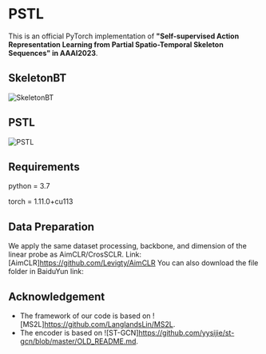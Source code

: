# PSTL
This is an official PyTorch implementation of **"Self-supervised Action Representation Learning 
from Partial Spatio-Temporal Skeleton Sequences" in AAAI2023**.
## SkeletonBT
![SkeletonBT](https://user-images.githubusercontent.com/47097735/221340750-09aed928-9100-4b49-b2f9-7cf78bbb79e5.png)
## PSTL
![PSTL](https://user-images.githubusercontent.com/47097735/221340707-2a90c224-1183-4166-9de9-ac0553543f69.png)
## Requirements
python = 3.7

torch = 1.11.0+cu113
## Data Preparation
We apply the same dataset processing, backbone, and dimension of the linear probe as AimCLR/CrosSCLR.
Link: [AimCLR]https://github.com/Levigty/AimCLR
You can also download the file folder in BaiduYun link:

## Acknowledgement
* The framework of our code is based on ![MS2L]https://github.com/LanglandsLin/MS2L.
* The encoder is based on ![ST-GCN]https://github.com/yysijie/st-gcn/blob/master/OLD_README.md.
